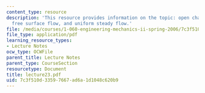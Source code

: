 ```yaml
---
content_type: resource
description: 'This resource provides information on the topic: open channel flow or
  free surface flow, and uniform steady flow.'
file: /media/courses/1-060-engineering-mechanics-ii-spring-2006/7c3f510d33597667ad6a1d1048c620b9_lecture23.pdf
file_type: application/pdf
learning_resource_types:
- Lecture Notes
ocw_type: OCWFile
parent_title: Lecture Notes
parent_type: CourseSection
resourcetype: Document
title: lecture23.pdf
uid: 7c3f510d-3359-7667-ad6a-1d1048c620b9
---
```

